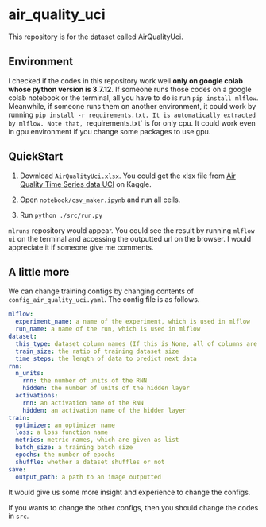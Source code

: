# air_quality_uci
This repository is for the dataset called AirQualityUci.

## Environment
I checked if the codes in this repository work well **only on google colab whose python version is 3.7.12**. If someone runs those codes on a google colab notebook or the terminal, all you have to do is run `pip install mlflow`. Meanwhile, if someone runs them on another environment, it could work by running `pip install -r requirements.txt. It is automatically extracted by mlflow. Note that, `requirements.txt` is for only cpu. It could work even in gpu environment if you change some packages to use gpu.

## QuickStart
1. Download `AirQualityUci.xlsx`. You could get the xlsx file from [Air Quality Time Series data UCI](https://www.kaggle.com/datasets/aayushkandpal/air-quality-time-series-data-uci) on Kaggle.

1. Open `notebook/csv_maker.ipynb` and run all cells.

1. Run `python ./src/run.py`

`mlruns` repository would appear. You could see the result by running `mlflow ui` on the terminal and accessing the outputted url on the browser. I would appreciate it if someone give me comments.

## A little more
We can change training configs by changing contents of `config_air_quality_uci.yaml`. The config file is as follows.
```yaml
mlflow:
  experiment_name: a name of the experiment, which is used in mlflow
  run_name: a name of the run, which is used in mlflow
dataset:
  this_type: dataset column names (If this is None, all of columns are used. list or str is acceptable.)
  train_size: the ratio of training dataset size
  time_steps: the length of data to predict next data
rnn:
  n_units:
    rnn: the number of units of the RNN
    hidden: the number of units of the hidden layer
  activations:
    rnn: an activation name of the RNN
    hidden: an activation name of the hidden layer
train:
  optimizer: an optimizer name
  loss: a loss function name
  metrics: metric names, which are given as list
  batch_size: a training batch size
  epochs: the number of epochs
  shuffle: whether a dataset shuffles or not
save:
  output_path: a path to an image outputted
```

It would give us some more insight and experience to change the configs.

If you wants to change the other configs, then you should change the codes in `src`.